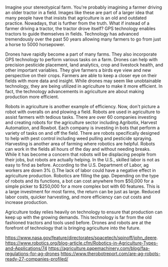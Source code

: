 Imagine your stereotypical farm. You're probably imagining a farmer driving an older tractor in a field. Images like these are part of a larger idea that many people have that insists that agriculture is an old and outdated practice. Nowadays, that is further from the truth. What if instead of a farmer driving a tractor, the tractor drove itself? GPS technology enables tractors to guide themselves in fields.  Technology has advanced tremendously over the past 50 years allowing many farmers to go from just a horse to 5000 horsepower. 

Drones have rapidly become a part of many farms. They also incorporate GPS technology to perform various tasks on a farm. Drones can help with precision pesticide placement, land analytics, crop and livestock health, and other important variables. They give farmers a birds eye view and new perspective on their crops. Farmers are able to keep a closer eye on their fields with more data and insight. While drones may seem like unobtainable technology, they are being utilized in agriculture to make it more efficient. In fact, the technology advancements in agriculture are about making production more efficient. 

Robots in agriculture is another example of efficiency. Now, don't picture a robot with overalls on and plowing a field. Robots are used in agriculture to assist farmers with tedious tasks. There are over 60 companies investing and creating robots for the agriculture sector including Agribotix, Harvest Automation, and Rowbot. Each company is investing in bots that perform a variety of tasks on and off the field.  There are robots specifically designed to help with pest control including weed pulling and pesticide spraying. Harvesting is another area of farming where robotics are helpful. Robots can work in the fields all hours of the day and without needing breaks. While it has become a concern that robots will be displacing people from their jobs, but robots are actually helping. In the U.S., skilled labor is not as easy to find as before. According to the U.S. Department of Labor, ag workers are down 3% ().The lack of labor could have a negative effect in agriculture production. Robotics are filling the gap. Depending on the type of robots and its functions, a bot can cost anywhere from $50,000 for a simple picker to $250,000 for a more complex bot with 60 features. This is a large investment for most farms, the return can be just as large. Reduced labor costs, quicker harvesting, and more efficiency can cut costs and increase production. 

Agriculture today relies heavily on technology to ensure that production can keep up with the growing demands. This technology is far from the old fashioned tractors and tools used before. Drones and robots are at the forefront of technology that is bringing agriculture into the future.

https://www.nasa.gov/feature/directorates/spacetech/spinoff/john_deere. 
https://www.robotics.org/blog-article.cfm/Robotics-in-Agriculture-Types-and-Applications/74
https://agriculture.papemachinery.com/blog/faa-regulations-for-ag-drones
https://www.therobotreport.com/are-ag-robots-ready-27-companies-profiled/
